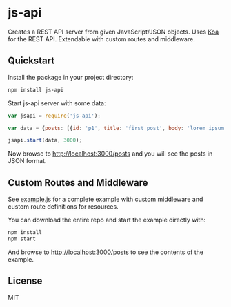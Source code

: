# js-api
Creates a REST API server from given JavaScript/JSON objects.
Uses [Koa](https://github.com/koajs/koa) for the REST API.
Extendable with custom routes and middleware.

## Quickstart
Install the package in your project directory:

```bash
npm install js-api
```

Start js-api server with some data:

```javascript
var jsapi = require('js-api');

var data = {posts: [{id: 'p1', title: 'first post', body: 'lorem ipsum'}]};

jsapi.start(data, 3000);
```

Now browse to [http://localhost:3000/posts](http://localhost:3000/posts) and you will see the posts in JSON format.

## Custom Routes and Middleware
See [example.js](example.js) for a complete example with custom middleware and custom route definitions for resources.

You can download the entire repo and start the example directly with:

```bash
npm install
npm start
```

And browse to [http://localhost:3000/posts](http://localhost:3000/posts) to see the contents of the example.

## License
MIT
